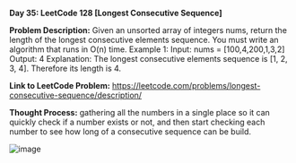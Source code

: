 **Day 35: LeetCode 128 [Longest Consecutive Sequence]**

**Problem Description:**
Given an unsorted array of integers nums, return the length of the longest consecutive elements sequence.
You must write an algorithm that runs in O(n) time.
Example 1:
Input: nums = [100,4,200,1,3,2]
Output: 4
Explanation: The longest consecutive elements sequence is [1, 2, 3, 4]. Therefore its length is 4.

**Link to LeetCode Problem:**
https://leetcode.com/problems/longest-consecutive-sequence/description/

**Thought Process:**
gathering all the numbers in a single place so it can quickly check if a number exists or not, and then start checking each number to see how long of a consecutive sequence can be build.

![image](https://github.com/404reese/100DaysOfJava/assets/135740066/f1b3c4ad-b333-4841-a9a5-aea98b8faa65)
